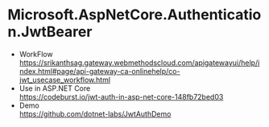 # Microsoft.AspNetCore.Authentication.JwtBearer  
+ WorkFlow  
https://srikanthsag.gateway.webmethodscloud.com/apigatewayui/help/index.html#page/api-gateway-ca-onlinehelp/co-jwt_usecase_workflow.html
+ Use in ASP.NET Core  
https://codeburst.io/jwt-auth-in-asp-net-core-148fb72bed03
+ Demo  
https://github.com/dotnet-labs/JwtAuthDemo
